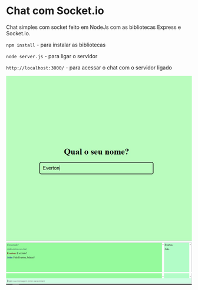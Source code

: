 # Chat com Socket.io
Chat simples com socket feito em NodeJs com as bibliotecas Express e Socket.io.

`npm install` -  para instalar as bibliotecas

`node server.js` - para ligar o servidor

`http://localhost:3000/` - para acessar o chat com o servidor ligado

<img src="Print 1.jpg">

<img src="Print 2.jpg">

<img src="Print 3.jpg">